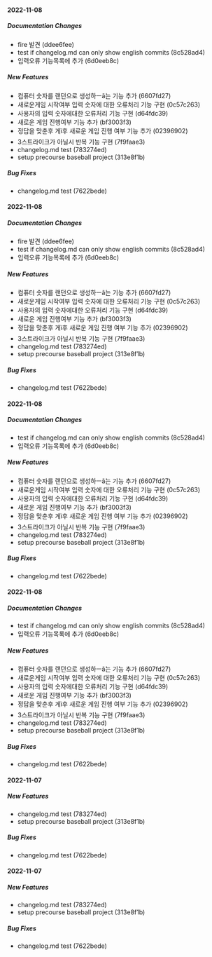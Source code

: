 #### 2022-11-08

##### Documentation Changes

*  fire 발견 (ddee6fee)
*  test if changelog.md can only show english commits (8c528ad4)
*  입력오류 기능목록에 추가 (6d0eeb8c)

##### New Features

*  컴퓨터 숫자를 랜던으로 생성하ㅡã는 기능 추가 (6607fd27)
*  새로운게임 시작여부 입력 숫자에 대한 오류처리 기능 구현 (0c57c263)
*  사용자의 입력 숫자에대한 오류처리 기능 구현 (d64fdc39)
*  새로운 게임 진행여부 기능 추가 (bf3003f3)
*  정답을 맞춘후 게ì후 새로운 게임 진행 여부 기능 추가 (02396902)
*  3스트라이크가 아닐시 반복 기능 구현 (7f9faae3)
*  changelog.md test (783274ed)
*  setup precourse baseball project (313e8f1b)

##### Bug Fixes

*  changelog.md test (7622bede)

#### 2022-11-08

##### Documentation Changes

*  fire 발견 (ddee6fee)
*  test if changelog.md can only show english commits (8c528ad4)
*  입력오류 기능목록에 추가 (6d0eeb8c)

##### New Features

*  컴퓨터 숫자를 랜던으로 생성하ㅡã는 기능 추가 (6607fd27)
*  새로운게임 시작여부 입력 숫자에 대한 오류처리 기능 구현 (0c57c263)
*  사용자의 입력 숫자에대한 오류처리 기능 구현 (d64fdc39)
*  새로운 게임 진행여부 기능 추가 (bf3003f3)
*  정답을 맞춘후 게ì후 새로운 게임 진행 여부 기능 추가 (02396902)
*  3스트라이크가 아닐시 반복 기능 구현 (7f9faae3)
*  changelog.md test (783274ed)
*  setup precourse baseball project (313e8f1b)

##### Bug Fixes

*  changelog.md test (7622bede)

#### 2022-11-08

##### Documentation Changes

*  test if changelog.md can only show english commits (8c528ad4)
*  입력오류 기능목록에 추가 (6d0eeb8c)

##### New Features

*  컴퓨터 숫자를 랜던으로 생성하ㅡã는 기능 추가 (6607fd27)
*  새로운게임 시작여부 입력 숫자에 대한 오류처리 기능 구현 (0c57c263)
*  사용자의 입력 숫자에대한 오류처리 기능 구현 (d64fdc39)
*  새로운 게임 진행여부 기능 추가 (bf3003f3)
*  정답을 맞춘후 게ì후 새로운 게임 진행 여부 기능 추가 (02396902)
*  3스트라이크가 아닐시 반복 기능 구현 (7f9faae3)
*  changelog.md test (783274ed)
*  setup precourse baseball project (313e8f1b)

##### Bug Fixes

*  changelog.md test (7622bede)

#### 2022-11-08

##### Documentation Changes

*  test if changelog.md can only show english commits (8c528ad4)
*  입력오류 기능목록에 추가 (6d0eeb8c)

##### New Features

*  컴퓨터 숫자를 랜던으로 생성하ㅡã는 기능 추가 (6607fd27)
*  새로운게임 시작여부 입력 숫자에 대한 오류처리 기능 구현 (0c57c263)
*  사용자의 입력 숫자에대한 오류처리 기능 구현 (d64fdc39)
*  새로운 게임 진행여부 기능 추가 (bf3003f3)
*  정답을 맞춘후 게ì후 새로운 게임 진행 여부 기능 추가 (02396902)
*  3스트라이크가 아닐시 반복 기능 구현 (7f9faae3)
*  changelog.md test (783274ed)
*  setup precourse baseball project (313e8f1b)

##### Bug Fixes

*  changelog.md test (7622bede)

#### 2022-11-07

##### New Features

*  changelog.md test (783274ed)
*  setup precourse baseball project (313e8f1b)

##### Bug Fixes

*  changelog.md test (7622bede)

#### 2022-11-07

##### New Features

*  changelog.md test (783274ed)
*  setup precourse baseball project (313e8f1b)

##### Bug Fixes

*  changelog.md test (7622bede)

